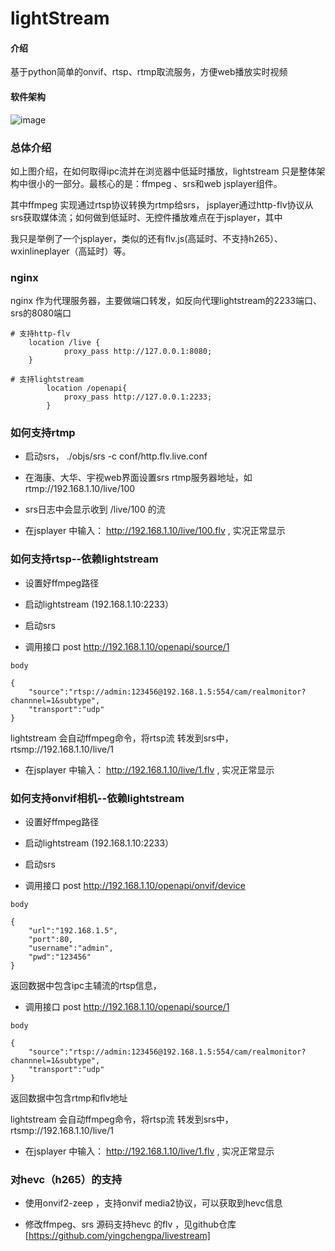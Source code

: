 # lightStream

#### 介绍
基于python简单的onvif、rtsp、rtmp取流服务，方便web播放实时视频

#### 软件架构

![image](https://user-images.githubusercontent.com/6310830/147810239-e01aeb43-4065-4279-8503-5a47260ad2db.png)



### 总体介绍
如上图介绍，在如何取得ipc流并在浏览器中低延时播放，lightstream 只是整体架构中很小的一部分。最核心的是：ffmpeg 、srs和web jsplayer组件。

其中ffmpeg 实现通过rtsp协议转换为rtmp给srs， jsplayer通过http-flv协议从srs获取媒体流；如何做到低延时、无控件播放难点在于jsplayer，其中

我只是举例了一个jsplayer，类似的还有flv.js(高延时、不支持h265）、wxinlineplayer（高延时）等。

### nginx
nginx 作为代理服务器，主要做端口转发，如反向代理lightstream的2233端口、srs的8080端口

~~~
# 支持http-flv
    location /live {
			proxy_pass http://127.0.0.1:8080;
    }	
    
# 支持lightstream
        location /openapi{
			proxy_pass http://127.0.0.1:2233;
        }	
~~~

### 如何支持rtmp

- 启动srs， ./objs/srs -c conf/http.flv.live.conf

- 在海康、大华、宇视web界面设置srs rtmp服务器地址，如 rtmp://192.168.1.10/live/100

- srs日志中会显示收到 /live/100 的流

- 在jsplayer 中输入： http://192.168.1.10/live/100.flv , 实况正常显示


### 如何支持rtsp--依赖lightstream

- 设置好ffmpeg路径

- 启动lightstream (192.168.1.10:2233）

- 启动srs

- 调用接口 post http://192.168.1.10/openapi/source/1  
~~~
body

{
    "source":"rtsp://admin:123456@192.168.1.5:554/cam/realmonitor?channnel=1&subtype",
    "transport":"udp"
}
~~~

lightstream 会自动ffmpeg命令，将rtsp流 转发到srs中，rtsmp://192.168.1.10/live/1

- 在jsplayer 中输入： http://192.168.1.10/live/1.flv , 实况正常显示


### 如何支持onvif相机--依赖lightstream

- 设置好ffmpeg路径

- 启动lightstream (192.168.1.10:2233）

- 启动srs

- 调用接口 post http://192.168.1.10/openapi/onvif/device
~~~
body

{
    "url":"192.168.1.5",
    "port":80,
    "username":"admin",
    "pwd":"123456"
}
~~~

返回数据中包含ipc主辅流的rtsp信息，

- 调用接口 post http://192.168.1.10/openapi/source/1  
~~~
body

{
    "source":"rtsp://admin:123456@192.168.1.5:554/cam/realmonitor?channnel=1&subtype",
    "transport":"udp"
}
~~~
返回数据中包含rtmp和flv地址

lightstream 会自动ffmpeg命令，将rtsp流 转发到srs中，rtsmp://192.168.1.10/live/1

- 在jsplayer 中输入： http://192.168.1.10/live/1.flv , 实况正常显示

### 对hevc（h265）的支持

- 使用onvif2-zeep ，支持onvif media2协议，可以获取到hevc信息

- 修改ffmpeg、srs 源码支持hevc 的flv ，见github仓库 [https://github.com/yingchengpa/livestream]

